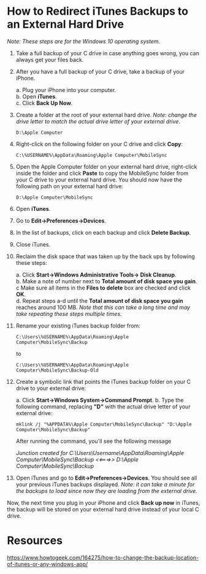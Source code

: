# How to Redirect iTunes Backups to an External Hard Drive

*Note: These steps are for the Windows 10 operating system*.

1. Take a full backup of your C drive in case anything goes wrong, you can always get your files back.
2. After you have a full backup of your C drive, take a backup of your iPhone.

    a. Plug your iPhone into your computer.<br />
    b. Open **iTunes**.<br />
    c. Click **Back Up Now**.<br />

3. Create a folder at the root of your external hard drive. *Note: change the drive letter to match the actual drive letter of your external drive*.
   
   `D:\Apple Computer`

4. Right-click on the following folder on your C drive and click **Copy**:

   `C:\%USERNAME%\AppData\Roaming\Apple Computer\MobileSync`

5. Open the Apple Computer folder on your external hard drive, right-click inside the folder and click **Paste** to copy the MobileSync folder from your C drive to your external hard drive. You should now have the following path on your external hard drive:

   `D:\Apple Computer\MobileSync`

6. Open **iTunes**.
7. Go to **Edit->Preferences->Devices**.
8. In the list of backups, click on each backup and click **Delete Backup**.
9. Close iTunes.
10. Reclaim the disk space that was taken up by the back ups by following these steps:

    a. Click **Start->Windows Administrative Tools-> Disk Cleanup**.<br />
    b. Make a note of number next to **Total amount of disk space you gain**.<br />
    c  Make sure all items in the **Files to delete** box are checked and click **OK**.<br />
    d. Repeat steps a-d until the  **Total amount of disk space you gain** reaches around 100 MB. *Note that this can take a long time and may take repeating these steps multiple times.*

11. Rename your existing iTunes backup folder from:

    `C:\Users\%USERNAME%\AppData\Roaming\Apple Computer\MobileSync\Backup`

    to

    `C:\Users\%USERNAME%\AppData\Roaming\Apple Computer\MobileSync\Backup-Old`

12. Create a symbolic link that points the iTunes backup folder on your C drive to your external drive:
 
    a. Click **Start->Windows System->Command Prompt**.
    b. Type the following command, replacing **"D"** with the actual drive letter of your external drive:

       `mklink /j "%APPDATA%\Apple Computer\MobileSync\Backup" "D:\Apple Computer\MobileSync\Backup"`

       After running the command, you'll see the following message 

       *Junction created for C:\Users\Username\AppData\Roaming\Apple Computer\MobileSync\Backup <<===>> D:\Apple Computer\MobileSync\Backup*

13. Open iTunes and go to **Edit->Preferences->Devices**. You should see all your previous iTunes backups displayed. *Note: it can take a minute for the backups to load since now they are loading from the external drive.*

Now, the next time you plug in your iPhone and click **Back up now** in iTunes, the backup will be stored on your external hard drive instead of your local C drive.

# Resources

https://www.howtogeek.com/164275/how-to-change-the-backup-location-of-itunes-or-any-windows-app/